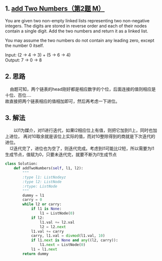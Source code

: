 ## 1. [add Two Numbers（第2题 M）](https://leetcode.com/problems/add-two-numbers/description/)
You are given two non-empty linked lists representing two non-negative integers. The digits are stored in reverse order and each of their nodes contain a single digit. Add the two numbers and return it as a linked list.

You may assume the two numbers do not contain any leading zero, except the number 0 itself.

Input: (2 -> 4 -> 3) + (5 -> 6 -> 4)   
Output: 7 -> 0 -> 8


## 2. 思路
&nbsp;&nbsp;&nbsp;&nbsp;由题可知，两个链表的head刚好都是相应数字的个位，后面连接的值则相应是十位、百位....  
故直接把两个链表相应的值相加即可，然后再考虑一下进位。


## 3. 解法
　　以l1为媒介，对l1进行迭代，如果l2相应位上有值，则把它加到l1上，同时也加上进位，
再对10取余就是该位上实际的值，而对10整除得到的商就是下次迭代的进位。   
&nbsp;&nbsp;&nbsp;&nbsp;l2迭代完了，进位也为空了，则迭代完成。考虑到l1可能比l2短，所以需要为l1生成节点，值赋为0，只要未迭代完，就要不断为l1生成节点
```python
class Solution:
    def addTwoNumbers(self, l1, l2):
        """
        :type l1: ListNodeyz
        :type l2: ListNode
        :rtype: ListNode
        """
        dummy = l1
        carry = 0
        while l2 or carry:
            if l1 is None:
                l1 = ListNode(0)
            if l2:
                l1.val += l2.val
                l2 = l2.next
            l1.val += carry
            carry, l1.val = divmod(l1.val, 10)
            if l1.next is None and any((l2, carry)):
                l1.next = ListNode(0)
            l1 = l1.next
        return dummy
```

